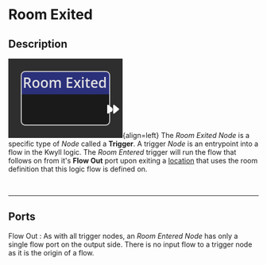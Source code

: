# Room Exited

## Description

![Room Exited Node](../../assets/nodes/roomexited_node.png){align=left} The
*Room Exited Node* is a specific type of *Node* called a __Trigger__. A trigger
*Node* is an entrypoint into a flow in the Kwyll logic. The *Room Entered* trigger
will run the flow that follows on from it's __Flow Out__ port upon exiting a
[location](../../introduction/terminology.md#locations) that uses the room
definition that this logic flow is defined on.  

<br style="clear:left"/>

-------

## Ports

Flow Out
: As with all trigger nodes, an *Room Entered Node* has only a single flow port
  on the output side. There is no input flow to a trigger node as it is
  the origin of a flow.



